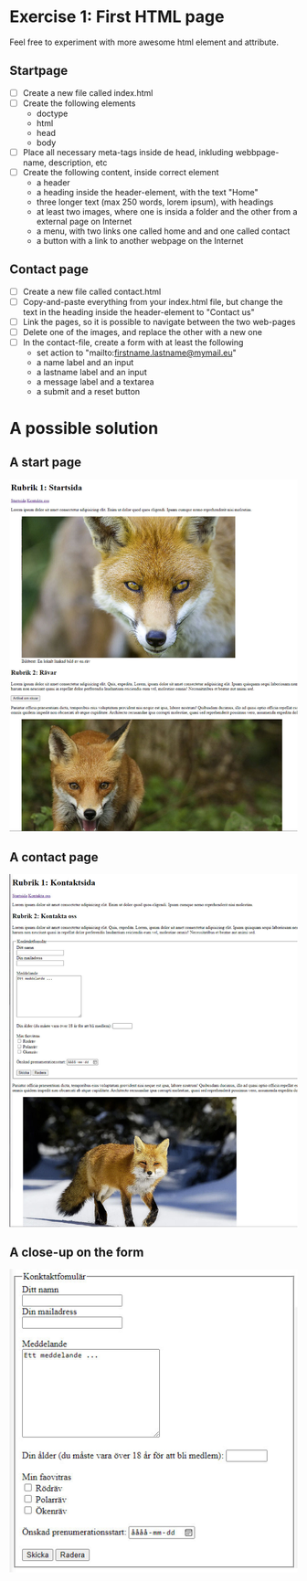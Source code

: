 # Exercise 1: First HTML page
Feel free to experiment with more awesome html element and attribute.
## Startpage
- [ ] Create a new file called index.html
- [ ] Create the following elements
  - doctype
  - html
  - head
  - body
- [ ] Place all necessary meta-tags inside de head, inkluding webbpage-name, description, etc
- [ ] Create the following content, inside correct element
  - a header
  - a heading inside the header-element, with the text "Home"
  - three longer text (max 250 words, lorem ipsum), with headings
  - at least two images, where one is insida a folder and the other from a external page on Internet
  - a menu, with two links one called home and and one called contact
  - a button with a link to another webpage on the Internet
## Contact page
- [ ] Create a new file called contact.html
- [ ] Copy-and-paste everything from your index.html file, but change the text in the heading inside the header-element to "Contact us"
- [ ] Link the pages, so it is possible to navigate between the two web-pages
- [ ] Delete one of the images, and replace the other with a new one
- [ ] In the contact-file, create a form with at least the following
  - set action to "mailto:firstname.lastname@mymail.eu"
  - a name label and an input
  - a lastname label and an input
  - a message label and a textarea
  - a submit and a reset button
# A possible solution
## A start page
![A start page](images/startsida.jpg)
## A contact page
![A contact page](images/kontaktsida.jpg)
## A close-up on the form
![A close-up on the form](images/form.jpg)
